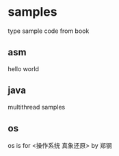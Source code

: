 # samples
type sample code from book
## asm
  hello world
## java
  multithread samples
## os 
  os is for <操作系统 真象还原> by 郑钢
